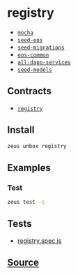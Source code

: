 
registry
====================









* [`mocha`](mocha.md)
* [`seed-eos`](seed-eos.md)
* [`seed-migrations`](seed-migrations.md)
* [`eos-common`](eos-common.md)
* [`all-dapp-services`](all-dapp-services.md)
* [`seed-models`](seed-models.md)



## Contracts
* [`registry`](https://github.com/liquidapps-io/zeus-sdk/tree/master/boxes/groups/eos-framework/registry/contracts/eos/registry)
## Install
```bash
zeus unbox registry
```
## Examples
### Test
```bash
zeus test -c
```










## Tests 
* [registry.spec.js](https://github.com/liquidapps-io/zeus-sdk/tree/master/boxes/groups/eos-framework/registry/test/registry.spec.js)
## [Source](https://github.com/liquidapps-io/zeus-sdk/tree/master/boxes/groups/eos-framework/registry)